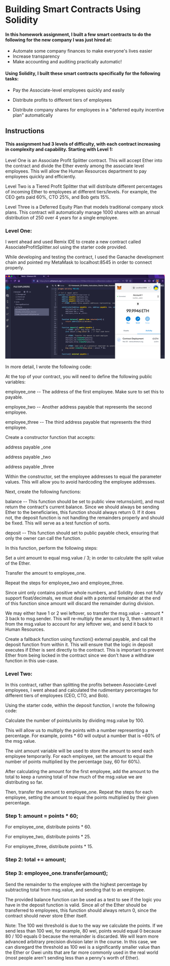 # Building Smart Contracts Using Solidity

#### In this homework assignment, I built a few smart contracts to do the following for the new company I was just hired at:

- Automate some company finances to make everyone's lives easier
- Increase transparency
- Make accounting and auditing practically automatic! 

#### Using Solidity, I built these smart contracts specifically for the following tasks:

- Pay the Associate-level employees quickly and easily

- Distribute profits to different tiers of employees

- Distribute company shares for employees in a "deferred equity incentive plan" automatically

## Instructions

#### This assignment had 3 levels of difficulty, with each contract increasing in complexity and capability. Starting with Level 1:

Level One is an Associate Profit Splitter contract. This will accept Ether into the contract and divide the Ether evenly among the associate level employees. This will allow the Human Resources department to pay employees quickly and efficiently.

Level Two is a Tiered Profit Splitter that will distribute different percentages of incoming Ether to employees at different tiers/levels. For example, the CEO gets paid 60%, CTO 25%, and Bob gets 15%.

Level Three is a Deferred Equity Plan that models traditional company stock plans. This contract will automatically manage 1000 shares with an annual distribution of 250 over 4 years for a single employee.

### Level One:

I went ahead and used Remix IDE to create a new contract called AssociateProfitSplitter.sol using the starter code provided.

While developing and testing the contract, I used the Ganache development chain and pointed my MetaMask to localhost:8545 in order to connect properly.

![Remix](LevelOneRemix.png)

In more detail, I wrote the following code:

At the top of your contract, you will need to define the following public variables:

employee_one -- The address of the first employee. Make sure to set this to payable.

employee_two -- Another address payable that represents the second employee.

employee_three -- The third address payable that represents the third employee.

Create a constructor function that accepts:

address payable _one

address payable _two

address payable _three

Within the constructor, set the employee addresses to equal the parameter values. This will allow you to avoid hardcoding the employee addresses.

Next, create the following functions:

balance -- This function should be set to public view returns(uint), and must return the contract's current balance. Since we should always be sending Ether to the beneficiaries, this function should always return 0. If it does not, the deposit function is not handling the remainders properly and should be fixed. This will serve as a test function of sorts.

deposit -- This function should set to public payable check, ensuring that only the owner can call the function.

In this function, perform the following steps:

Set a uint amount to equal msg.value / 3; in order to calculate the split value of the Ether.

Transfer the amount to employee_one.

Repeat the steps for employee_two and employee_three.

Since uint only contains positive whole numbers, and Solidity does not fully support float/decimals, we must deal with a potential remainder at the end of this function since amount will discard the remainder during division.

We may either have 1 or 2 wei leftover, so transfer the msg.value - amount * 3 back to msg.sender. This will re-multiply the amount by 3, then subtract it from the msg.value to account for any leftover wei, and send it back to Human Resources.

Create a fallback function using function() external payable, and call the deposit function from within it. This will ensure that the logic in deposit executes if Ether is sent directly to the contract. This is important to prevent Ether from being locked in the contract since we don't have a withdraw function in this use-case.

### Level Two:

In this contract, rather than splitting the profits between Associate-Level employees, I went ahead and calculated the rudimentary percentages for different tiers of employees (CEO, CTO, and Bob).

Using the starter code, within the deposit function, I wrote the following code:

Calculate the number of points/units by dividing msg.value by 100.

This will allow us to multiply the points with a number representing a percentage. For example, points * 60 will output a number that is ~60% of the msg.value.

The uint amount variable will be used to store the amount to send each employee temporarily. For each employee, set the amount to equal the number of points multiplied by the percentage (say, 60 for 60%).

After calculating the amount for the first employee, add the amount to the total to keep a running total of how much of the msg.value we are distributing so far.

Then, transfer the amount to employee_one. Repeat the steps for each employee, setting the amount to equal the points multiplied by their given percentage.

### Step 1: amount = points * 60;

For employee_one, distribute points * 60.

For employee_two, distribute points * 25.

For employee_three, distribute points * 15.

### Step 2: total += amount;

### Step 3: employee_one.transfer(amount);

Send the remainder to the employee with the highest percentage by subtracting total from msg.value, and sending that to an employee.


The provided balance function can be used as a test to see if the logic you have in the deposit function is valid. Since all of the Ether should be transferred to employees, this function should always return 0, since the contract should never store Ether itself.

Note: The 100 wei threshold is due to the way we calculate the points. If we send less than 100 wei, for example, 80 wei, points would equal 0 because 80 / 100 equals 0 because the remainder is discarded. We will learn more advanced arbitrary precision division later in the course. In this case, we can disregard the threshold as 100 wei is a significantly smaller value than the Ether or Gwei units that are far more commonly used in the real world (most people aren't sending less than a penny's worth of Ether).
